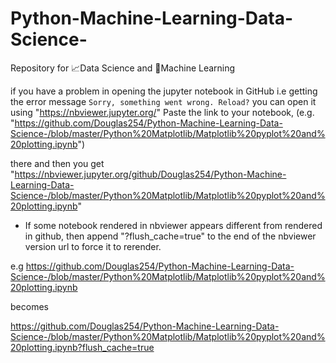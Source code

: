 # Python-Machine-Learning-Data-Science-
Repository for :chart_with_upwards_trend:Data Science and :slot_machine:Machine Learning

if you have a problem in opening the jupyter notebook in GitHub i.e getting the error message `Sorry, something went wrong. Reload?`
you can open it using "https://nbviewer.jupyter.org/" 
Paste the link to your notebook, (e.g. "https://github.com/Douglas254/Python-Machine-Learning-Data-Science-/blob/master/Python%20Matplotlib/Matplotlib%20pyplot%20and%20plotting.ipynb")

 there and then you get "https://nbviewer.jupyter.org/github/Douglas254/Python-Machine-Learning-Data-Science-/blob/master/Python%20Matplotlib/Matplotlib%20pyplot%20and%20plotting.ipynb"
 
 * If some notebook rendered in nbviewer appears different from rendered in github, then append "?flush_cache=true" to the end of the nbviewer version url to force it to rerender.
 
 e.g
 https://github.com/Douglas254/Python-Machine-Learning-Data-Science-/blob/master/Python%20Matplotlib/Matplotlib%20pyplot%20and%20plotting.ipynb
 
 becomes
 
 https://github.com/Douglas254/Python-Machine-Learning-Data-Science-/blob/master/Python%20Matplotlib/Matplotlib%20pyplot%20and%20plotting.ipynb?flush_cache=true
